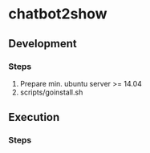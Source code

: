 # chatbot2show


## Development

### Steps

1. Prepare min. ubuntu server >= 14.04
2. scripts/goinstall.sh

## Execution

### Steps
